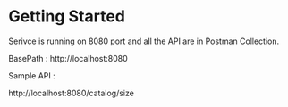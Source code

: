 # Getting Started

Serivce is running on 8080 port and all the API are in Postman Collection. 


BasePath  : http://localhost:8080

Sample API :

http://localhost:8080/catalog/size
